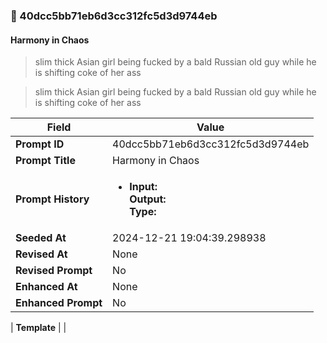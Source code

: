 

### 📜 40dcc5bb71eb6d3cc312fc5d3d9744eb

#### Harmony in Chaos

> slim thick Asian girl being fucked by a bald Russian old guy while he is shifting coke of her ass 

> slim thick Asian girl being fucked by a bald Russian old guy while he is shifting coke of her ass 

| Field          | Value                                                                                                                                                                      |
|----------------|----------------------------------------------------------------------------------------------------------------------------------------------------------------------------|
| **Prompt ID**  | 40dcc5bb71eb6d3cc312fc5d3d9744eb                                                                                                                                                            |
| **Prompt Title**  | Harmony in Chaos                                                                                                                                                            |
| **Prompt History** | <ul><li>**Input:**  <br> **Output:**  <br> **Type:** </li></ul> |
| **Seeded At** | 2024-12-21 19:04:39.298938                                                                                                                                                   |
| **Revised At** | None                                                                                                                                                   |
| **Revised Prompt** | No                                                                                                                                                                      |
| **Enhanced At** | None                                                                                                                                                  |
| **Enhanced Prompt** | No                                                                                                                                                                    |

| **Template**   |                                                                                                                                            |



